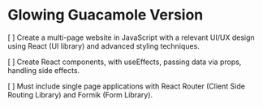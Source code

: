 # Glowing Guacamole Version

[ ] Create a multi-page website in JavaScript with a relevant UI/UX design using React (UI library) and advanced styling techniques.

[ ] Create React components, with useEffects, passing data via props, handling side effects.

[ ] Must include single page applications with React Router (Client Side Routing Library) and Formik (Form Library).
